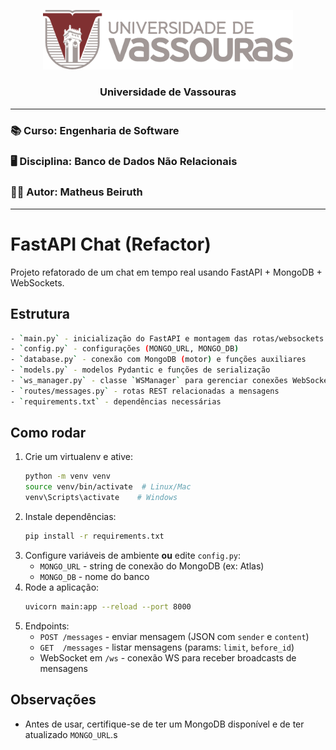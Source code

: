 <p align="center">
  <img src="assets/logo-vassouras.png" alt="Universidade de Vassouras" width="400"/>
</p>

<h3 align="center">
  Universidade de Vassouras  
</h3>

---

### 📚 Curso: **Engenharia de Software**  
### 🖥️ Disciplina: **Banco de Dados Não Relacionais**  
### 👨‍🎓 Autor: **Matheus Beiruth**

---


# FastAPI Chat (Refactor)

Projeto refatorado de um chat em tempo real usando FastAPI + MongoDB + WebSockets.

## Estrutura
```bash
- `main.py` - inicialização do FastAPI e montagem das rotas/websockets
- `config.py` - configurações (MONGO_URL, MONGO_DB)
- `database.py` - conexão com MongoDB (motor) e funções auxiliares
- `models.py` - modelos Pydantic e funções de serialização
- `ws_manager.py` - classe `WSManager` para gerenciar conexões WebSocket
- `routes/messages.py` - rotas REST relacionadas a mensagens
- `requirements.txt` - dependências necessárias
```


## Como rodar
1. Crie um virtualenv e ative:
   ```bash
   python -m venv venv
   source venv/bin/activate  # Linux/Mac
   venv\Scripts\activate    # Windows
   ```
2. Instale dependências:
   ```bash
   pip install -r requirements.txt
   ```
3. Configure variáveis de ambiente **ou** edite `config.py`:
   - `MONGO_URL` - string de conexão do MongoDB (ex: Atlas)
   - `MONGO_DB` - nome do banco
4. Rode a aplicação:
   ```bash
   uvicorn main:app --reload --port 8000
   ```
5. Endpoints:
   - `POST /messages` - enviar mensagem (JSON com `sender` e `content`)
   - `GET  /messages` - listar mensagens (params: `limit`, `before_id`)
   - WebSocket em `/ws` - conexão WS para receber broadcasts de mensagens

## Observações
- Antes de usar, certifique-se de ter um MongoDB disponível e de ter atualizado `MONGO_URL`.s